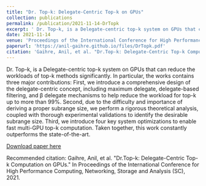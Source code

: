 ```yaml
---
title: "Dr. Top-k: Delegate-Centric Top-k on GPUs"
collection: publications
permalink: /publication/2021-11-14-DrTopk
excerpt: ' Dr. Top-k, is a Delegate-centric top-k system on GPUs that can reduce the workloads of top-k methods significantly. In particular, the works contains three major contributions: First, we introduce a comprehensive design of the delegate-centric concept, including maximum delegate, delegate-based filtering, and β delegate mechanisms to help reduce the workload for top-k up to more than 99%. Second, due to the difficulty and importance of deriving a proper subrange size, we perform a rigorous theoretical analysis, coupled with thorough experimental validations to identify the desirable subrange size. Third, we introduce four key system optimizations to enable fast multi-GPU top-k computation. Taken together, this work constantly outperforms the state-of-the-art.'
date: 2021-11-14
venue: 'Proceedings of the International Conference for High Performance Computing, Networking, Storage and Analysis (SC), 2021'
paperurl: 'https://anil-gaihre.github.io/files/DrTopk.pdf'
citation: 'Gaihre, Anil, et al. "Dr.Top-k: Delegate-Centric Top-k Computation on GPUs." In Proceedings of the International Conference for High Performance Computing, Networking, Storage and Analysis (SC), 2021.'
---
```

 Dr. Top-k, is a Delegate-centric top-k system on GPUs that can reduce the workloads of top-k methods significantly. In particular, the works contains three major contributions: First, we introduce a comprehensive design of the delegate-centric concept, including maximum delegate, delegate-based filtering, and β delegate mechanisms to help reduce the workload for top-k up to more than 99%. Second, due to the difficulty and importance of deriving a proper subrange size, we perform a rigorous theoretical analysis, coupled with thorough experimental validations to identify the desirable subrange size. Third, we introduce four key system optimizations to enable fast multi-GPU top-k computation. Taken together, this work constantly outperforms the state-of-the-art.

[Download paper here](https://anil-gaihre.github.io/files/DrTopk.pdf)

Recommended citation: Gaihre, Anil, et al. "Dr.Top-k: Delegate-Centric Top-k Computation on GPUs." In Proceedings of the International Conference for High Performance Computing, Networking, Storage and Analysis (SC), 2021.
